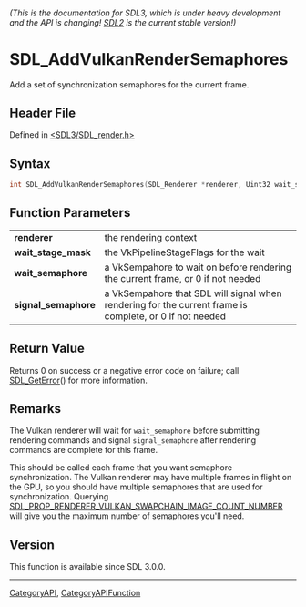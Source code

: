 ###### (This is the documentation for SDL3, which is under heavy development and the API is changing! [SDL2](https://wiki.libsdl.org/SDL2/) is the current stable version!)
# SDL_AddVulkanRenderSemaphores

Add a set of synchronization semaphores for the current frame.

## Header File

Defined in [<SDL3/SDL_render.h>](https://github.com/libsdl-org/SDL/blob/main/include/SDL3/SDL_render.h)

## Syntax

```c
int SDL_AddVulkanRenderSemaphores(SDL_Renderer *renderer, Uint32 wait_stage_mask, Sint64 wait_semaphore, Sint64 signal_semaphore);

```

## Function Parameters

|                          |                                                                                                         |
| ------------------------ | ------------------------------------------------------------------------------------------------------- |
| **renderer**             | the rendering context                                                                                   |
| **wait_stage_mask**      | the VkPipelineStageFlags for the wait                                                                   |
| **wait_semaphore**       | a VkSempahore to wait on before rendering the current frame, or 0 if not needed                         |
| **signal_semaphore**     | a VkSempahore that SDL will signal when rendering for the current frame is complete, or 0 if not needed |

## Return Value

Returns 0 on success or a negative error code on failure; call
[SDL_GetError](SDL_GetError)() for more information.

## Remarks

The Vulkan renderer will wait for `wait_semaphore` before submitting
rendering commands and signal `signal_semaphore` after rendering commands
are complete for this frame.

This should be called each frame that you want semaphore synchronization.
The Vulkan renderer may have multiple frames in flight on the GPU, so you
should have multiple semaphores that are used for synchronization. Querying
[SDL_PROP_RENDERER_VULKAN_SWAPCHAIN_IMAGE_COUNT_NUMBER](SDL_PROP_RENDERER_VULKAN_SWAPCHAIN_IMAGE_COUNT_NUMBER)
will give you the maximum number of semaphores you'll need.

## Version

This function is available since SDL 3.0.0.

----
[CategoryAPI](CategoryAPI), [CategoryAPIFunction](CategoryAPIFunction)

